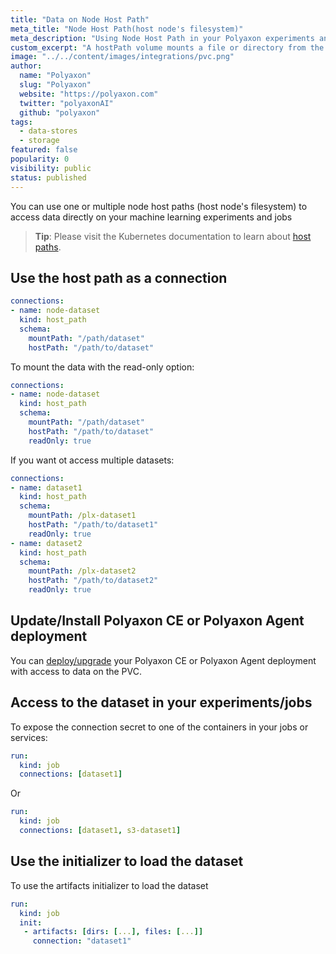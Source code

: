 ```yaml
---
title: "Data on Node Host Path"
meta_title: "Node Host Path(host node's filesystem)"
meta_description: "Using Node Host Path in your Polyaxon experiments and jobs. Polyaxon allows users to connect to one or multiple host node's filesystem to access data directly on your machine learning experiments and jobs."
custom_excerpt: "A hostPath volume mounts a file or directory from the host node's filesystem into your Pod. This is not something that most Pods will need, but it offers a powerful escape hatch for some applications."
image: "../../content/images/integrations/pvc.png"
author:
  name: "Polyaxon"
  slug: "Polyaxon"
  website: "https://polyaxon.com"
  twitter: "polyaxonAI"
  github: "polyaxon"
tags:
  - data-stores
  - storage
featured: false
popularity: 0
visibility: public
status: published
---
```


You can use one or multiple node host paths (host node's filesystem) to access data directly on your machine learning experiments and jobs

> **Tip**: Please visit the Kubernetes documentation to learn about [host paths](https://kubernetes.io/docs/concepts/storage/volumes/#hostpath).


## Use the host path as a connection

```yaml
connections:
- name: node-dataset
  kind: host_path
  schema:
    mountPath: "/path/dataset"
    hostPath: "/path/to/dataset"
```

To mount the data with the read-only option:


```yaml
connections:
- name: node-dataset
  kind: host_path
  schema:
    mountPath: "/path/dataset"
    hostPath: "/path/to/dataset"
    readOnly: true
```

If you want ot access multiple datasets:

```yaml
connections:
- name: dataset1
  kind: host_path
  schema:
    mountPath: /plx-dataset1
    hostPath: "/path/to/dataset1"
    readOnly: true
- name: dataset2
  kind: host_path
  schema:
    mountPath: /plx-dataset2
    hostPath: "/path/to/dataset2"
    readOnly: true
```

## Update/Install Polyaxon CE or Polyaxon Agent deployment

You can [deploy/upgrade](/docs/setup/) your Polyaxon CE or Polyaxon Agent deployment with access to data on the PVC.

## Access to the dataset in your experiments/jobs

To expose the connection secret to one of the containers in your jobs or services:

```yaml
run:
  kind: job
  connections: [dataset1]
```

Or

```yaml
run:
  kind: job
  connections: [dataset1, s3-dataset1]
```

## Use the initializer to load the dataset

To use the artifacts initializer to load the dataset

```yaml
run:
  kind: job
  init:
   - artifacts: [dirs: [...], files: [...]]
     connection: "dataset1"
```
